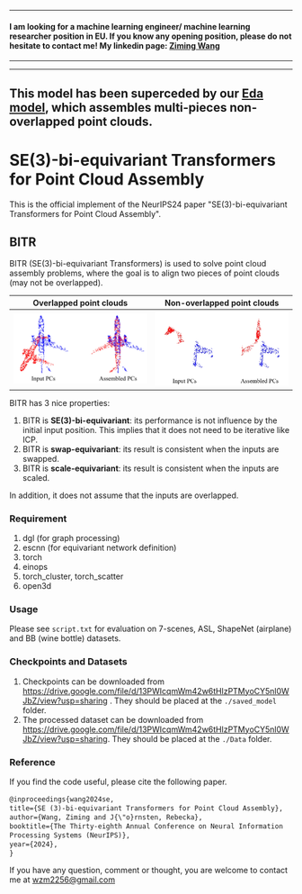 
-----

#### I am looking for a machine learning engineer/ machine learning researcher position in EU. If you know any opening position, please do not hesitate to contact me! My linkedin page: [Ziming Wang](https://www.linkedin.com/in/ziming-wang-50856916a/)
-----

-----

This model has been superceded by our [Eda model](https://github.com/wzm2256/Eda), which assembles multi-pieces non-overlapped point clouds.
-----


# SE(3)-bi-equivariant Transformers for Point Cloud Assembly
This is the official implement of the NeurIPS24 paper "SE(3)-bi-equivariant Transformers for Point Cloud Assembly".

## BITR
BITR (SE(3)-bi-equivariant Transformers) is used to solve point cloud assembly problems, where the goal is to align two pieces of point clouds (may not be overlapped).


|Overlapped point clouds| Non-overlapped point clouds| 
|--------------|--------------|
<img src="readme_fig\fig1_1_full.png" width="256"/>  | <img src="readme_fig\fig1_3_full.jpg" width="256"/> |

BITR has 3 nice properties:
1. BITR is **SE(3)-bi-equivariant**: its performance is not influence by the initial input position. This implies that it does not need to be iterative like ICP.
2. BITR is **swap-equivariant**: its result is consistent when the inputs are swapped.
3. BITR is **scale-equivariant**: its result is consistent when the inputs are scaled.

In addition, it does not assume that the inputs are overlapped.


### Requirement
1. dgl (for graph processing)
2. escnn (for equivariant network definition)
3. torch
4. einops
5. torch_cluster, torch_scatter
6. open3d
   

### Usage
Please see `script.txt` for evaluation on 7-scenes, ASL, ShapeNet (airplane) and BB (wine bottle) datasets.



### Checkpoints and Datasets
1. Checkpoints can be downloaded from https://drive.google.com/file/d/13PWIcqmWm42w6tHlzPTMyoCY5nl0WJbZ/view?usp=sharing . They should be placed at the `./saved_model` folder.
2. The processed dataset can be downloaded from https://drive.google.com/file/d/13PWIcqmWm42w6tHlzPTMyoCY5nl0WJbZ/view?usp=sharing. They should be placed at the `./Data` folder.



### Reference

If you find the code useful, please cite the following paper.

    @inproceedings{wang2024se,
    title={SE (3)-bi-equivariant Transformers for Point Cloud Assembly},
    author={Wang, Ziming and J{\"o}rnsten, Rebecka},
    booktitle={The Thirty-eighth Annual Conference on Neural Information Processing Systems (NeurIPS)},
    year={2024},
    }

If you have any question, comment or thought, you are welcome to contact me at wzm2256@gmail.com
